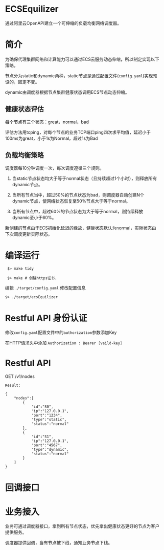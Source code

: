 # ECSEquilizer
通过阿里云OpenAPI建立一个可伸缩的负载均衡网络调度器。

# 简介

为确保代理集群网络和计算能力可以通过ECS云服务动态伸缩，所以制定实现以下策略。

节点分为static和dynamic两种，static节点是通过配置文件(`config.yaml`)实现预设的，固定不变。

dynamic由调度器根据节点集群健康状态调用ECS节点动态伸缩。

## 健康状态评估

每个节点有三个状态：great，normal，bad

评估方法用tcping，对每个节点的业务TCP端口ping四次求平均值，延迟小于100ms为great，小于1s为Normal，超过1s为Bad

## 负载均衡策略

调度器每10分钟调度一次，每次调度遵循三个规则。

1. 当static节点状态均大于等于normal状态（且持续超过1个小时），则释放所有dynamic节点。

2. 当所有节点当中，超过50%的节点状态为bad，则调度器自动创建N个dynamic节点，使网络状态恢复至50%节点大于等于normal。

3. 当所有节点中，超过60%的节点状态为大于等于normal，则持续释放dynamic至小于60%。

新创建的节点由于ECS初始化延迟的缘故，健康状态默认为normal，实际状态由下次调度更新实际状态。

# 编译运行

``` $> make tidy```

``` $> make # 创建https证书.``` 

编辑 ```./target/config.yaml``` 修改配置信息

``` $> ./target/ecsEquilizer ```

# Restful API 身份认证

修改```config.yaml```配置文件中的```authorization```参数添加Key 

在HTTP请求头中添加 ```Authorization : Bearer [vaild-key]```

# Restful API

GET /v1/nodes

```
Result:

{
	"nodes":[
		{
			"id":"S0",
			"ip":"127.0.0.1",
			"port":"1234",
			"type":"static",
			"status":"normal"
		},
		{
			"id":"S1",
			"ip":"127.0.0.1",
			"port":"4567",
			"type":"dynamic",
			"status":"normal"
		}
	]
}

```

# 回调接口

# 业务接入

业务可通过调度器接口，拿到所有节点状态，优先拿出健康状态更好的节点为客户提供服务。

调度器提供回调，当有节点被下线，通知业务节点下线。

